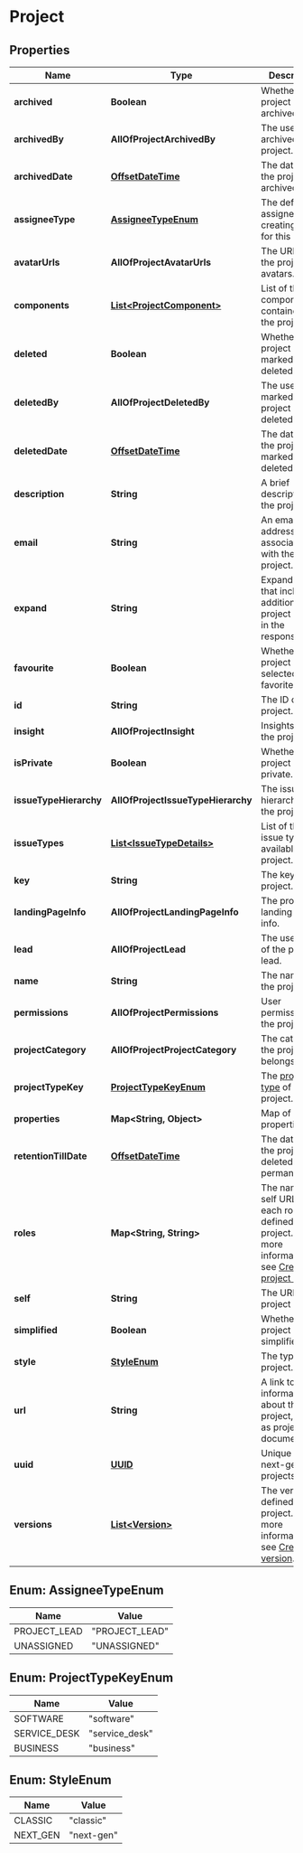 # Project

## Properties
Name | Type | Description | Notes
------------ | ------------- | ------------- | -------------
**archived** | **Boolean** | Whether the project is archived. |  [optional]
**archivedBy** | **AllOfProjectArchivedBy** | The user who archived the project. |  [optional]
**archivedDate** | [**OffsetDateTime**](OffsetDateTime.md) | The date when the project was archived. |  [optional]
**assigneeType** | [**AssigneeTypeEnum**](#AssigneeTypeEnum) | The default assignee when creating issues for this project. |  [optional]
**avatarUrls** | **AllOfProjectAvatarUrls** | The URLs of the project&#x27;s avatars. |  [optional]
**components** | [**List&lt;ProjectComponent&gt;**](ProjectComponent.md) | List of the components contained in the project. |  [optional]
**deleted** | **Boolean** | Whether the project is marked as deleted. |  [optional]
**deletedBy** | **AllOfProjectDeletedBy** | The user who marked the project as deleted. |  [optional]
**deletedDate** | [**OffsetDateTime**](OffsetDateTime.md) | The date when the project was marked as deleted. |  [optional]
**description** | **String** | A brief description of the project. |  [optional]
**email** | **String** | An email address associated with the project. |  [optional]
**expand** | **String** | Expand options that include additional project details in the response. |  [optional]
**favourite** | **Boolean** | Whether the project is selected as a favorite. |  [optional]
**id** | **String** | The ID of the project. |  [optional]
**insight** | **AllOfProjectInsight** | Insights about the project. |  [optional]
**isPrivate** | **Boolean** | Whether the project is private. |  [optional]
**issueTypeHierarchy** | **AllOfProjectIssueTypeHierarchy** | The issue type hierarchy for the project. |  [optional]
**issueTypes** | [**List&lt;IssueTypeDetails&gt;**](IssueTypeDetails.md) | List of the issue types available in the project. |  [optional]
**key** | **String** | The key of the project. |  [optional]
**landingPageInfo** | **AllOfProjectLandingPageInfo** | The project landing page info. |  [optional]
**lead** | **AllOfProjectLead** | The username of the project lead. |  [optional]
**name** | **String** | The name of the project. |  [optional]
**permissions** | **AllOfProjectPermissions** | User permissions on the project |  [optional]
**projectCategory** | **AllOfProjectProjectCategory** | The category the project belongs to. |  [optional]
**projectTypeKey** | [**ProjectTypeKeyEnum**](#ProjectTypeKeyEnum) | The [project type](https://confluence.atlassian.com/x/GwiiLQ#Jiraapplicationsoverview-Productfeaturesandprojecttypes) of the project. |  [optional]
**properties** | **Map&lt;String, Object&gt;** | Map of project properties |  [optional]
**retentionTillDate** | [**OffsetDateTime**](OffsetDateTime.md) | The date when the project is deleted permanently. |  [optional]
**roles** | **Map&lt;String, String&gt;** | The name and self URL for each role defined in the project. For more information, see [Create project role](#api-rest-api-3-role-post). |  [optional]
**self** | **String** | The URL of the project details. |  [optional]
**simplified** | **Boolean** | Whether the project is simplified. |  [optional]
**style** | [**StyleEnum**](#StyleEnum) | The type of the project. |  [optional]
**url** | **String** | A link to information about this project, such as project documentation. |  [optional]
**uuid** | [**UUID**](UUID.md) | Unique ID for next-gen projects. |  [optional]
**versions** | [**List&lt;Version&gt;**](Version.md) | The versions defined in the project. For more information, see [Create version](#api-rest-api-3-version-post). |  [optional]

<a name="AssigneeTypeEnum"></a>
## Enum: AssigneeTypeEnum
Name | Value
---- | -----
PROJECT_LEAD | &quot;PROJECT_LEAD&quot;
UNASSIGNED | &quot;UNASSIGNED&quot;

<a name="ProjectTypeKeyEnum"></a>
## Enum: ProjectTypeKeyEnum
Name | Value
---- | -----
SOFTWARE | &quot;software&quot;
SERVICE_DESK | &quot;service_desk&quot;
BUSINESS | &quot;business&quot;

<a name="StyleEnum"></a>
## Enum: StyleEnum
Name | Value
---- | -----
CLASSIC | &quot;classic&quot;
NEXT_GEN | &quot;next-gen&quot;
